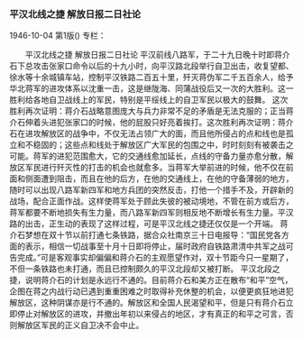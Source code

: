 ### 平汉北线之捷  解放日报二日社论

1946-10-04
第1版()
专栏：

　　平汉北线之捷
    解放日报二日社论
    平汉前线八路军，于二十九日晚十时即蒋介石下总攻击张家口命令以后的十九小时，向平汉路北段举行自卫出击，收复望都、徐水等十余城镇车站，控制平汉铁路二百五十里，歼灭蒋伪军二千五百余人，给予华北蒋军的进攻体系以沈重一击，这是继陇海、同蒲战役后又一次的大胜利。这一胜利给各地自卫战线上的军民，特别是平绥线上的自卫军民以极大的鼓舞。
    这次胜利再次证明：蒋介石战略意图庞大与兵力非常不足的矛盾是无法克服的；正当蒋介石伸着头进犯张家口的时候，他的屁股只好亮着挨打。这次胜利再次证明：蒋介石在进攻解放区的战争中，不仅无法占领广大的面，而且他所侵占的点和线也是孤立和不稳固的；这些点和线处于解放区广大军民的包围之中，时时刻刻有被袭击之可能。蒋军的进犯范围愈大，它的交通线愈加延长，点线的守备力量亦愈分散，解放区军民进行歼灭性的打击的机会也就愈多。当蒋军大举前进的时候，他不仅在前面和侧面遭到阻击，而且在他的后方，在他的交通线上，在他的守备薄弱的地方，随时可以出现八路军新四军和地方兵团的突然反击，打他一个措手不及，开辟新的战场，配合正面作战。这样使蒋军处于顾此失彼的被动境地，不管在前方或后方，蒋军都要不断地损失有生力量，而八路军新四军则相反地不断增长有生力量。平汉路的出击，正生动的表现了这样过程，可是平汉北线之捷还仅仅是一个开端。
    蒋介石梦想在双十节以前打通七条铁路，据合众社南京三十日电报导：“国民党各方面的表示，相信一切战事至十月十日即将停止，届时政府自铁路肃清中共军之战可告完成。”可是客观事实却偏偏和蒋介石的主观愿望作对，双十节距今只一星期了，不但一条铁路也未打通，而且已控制颇久的平汉北段却又被打断。
    平汉北段之捷，说明蒋介石的计划是永远行不通的。目前蒋介石和美方正在散布“和平”空气，企图在蒋之内战行动已遇到重重困难之时取得补充休整的机会，以便更疯狂地进犯解放区，这种阴谋亦是行不通的。解放区和全国人民渴望和平，但是只有蒋介石立即停止对解放区的进攻，并撤出年初以来侵占的地区，才有真正的和平之可言，否则解放区军民的正义自卫决不会中止。
